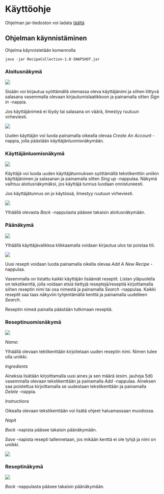 # Käyttöohje

Ohjelman jar-tiedoston voi ladata [täältä](https://github.com/jennaran/ot-harjoitustyo/releases)

## Ohjelman käynnistäminen

Ohjelma käynnistetään komennolla 

```
java -jar RecipeCollection-1.0-SNAPSHOT.jar
```

### Aloitusnäkymä

<img src="https://github.com/jennaran/ot-harjoitustyo/blob/master/dokumentaatio/Kuvat/RC_aloitusnakyma.png">

Sisään voi kirjautua syöttämällä olemassa oleva käyttäjänimi ja siihen liittyvä salasana vasemmalla olevaan kirjautumislaatikkoon ja painamalla sitten _Sign in_ -nappia.

Jos käyttäjänimeä ei löydy tai salasana on väärä, ilmestyy ruutuun virheviesti.

<img src="https://github.com/jennaran/ot-harjoitustyo/blob/master/dokumentaatio/Kuvat/RC_aloitusnakyma_virheviesti.png">

Uuden käyttäjän voi luoda painamalla oikealla olevaa _Create An Account_ -nappia, jolla päästään käyttäjänluomisnäkymään.

### Käyttäjänluomisnäkymä

<img src="https://github.com/jennaran/ot-harjoitustyo/blob/master/dokumentaatio/Kuvat/RC_uusiKayttaja.png">

Käyttäjä voi luoda uuden käyttäjätunnuksen syöttämällä tekstikenttiin uniikin käyttäjänimen ja salasanan 
ja painamalla sitten _Sing up_ -nappulaa. 
Näkymä vaihtuu aloitusnäkymäksi, jos käyttäjä tunnus luodaan onnistuneesti.

Jos käyttäjätunnus on jo käytössä, ilmestyy ruutuun virheviesti.

<img src="https://github.com/jennaran/ot-harjoitustyo/blob/master/dokumentaatio/Kuvat/RC_uusiKayttaja_virheviesti.png">

Ylhäällä olevasta _Back_ -nappulasta pääsee takaisin aloitusnäkymään.

### Päänäkymä

<img src="https://github.com/jennaran/ot-harjoitustyo/blob/master/dokumentaatio/Kuvat/RC_paanakyma.png">

Ylhäällä käyttäjävalikkoa klikkaamalla voidaan kirjautua ulos tai poistaa tili.

<img src="https://github.com/jennaran/ot-harjoitustyo/blob/master/dokumentaatio/Kuvat/RC_paanakyma_kayttajavalikko.png">

Uusi resepti voidaan luoda painamalla oikella olevaa _Add A New Recipe_ -nappulaa.

Vasemmalla on listattu kaikki käyttäjän lisäämät reseptit. 
Listan yläpuolella on tekstikenttä, jolla voidaan etsiä tiettyjä reseptejä/reseptiä 
kirjoittamalla siihen reseptin nimi tai osa nimestä ja painamalla _Search_ -nappulaa.
Kaikki reseptit saa taas näkyviin tyhjentämällä kenttä ja painamalla uudelleen _Search_.


Reseptin nimeä painalla päästään tutkimaan reseptiä.

### Reseptinuomisnäkymä

<img src="https://github.com/jennaran/ot-harjoitustyo/blob/master/dokumentaatio/Kuvat/RC_uusiResepti.png">

*Name:*

Ylhäällä olevaan tektikenttään kirjoitetaan uuden reseptin nimi. Nimen tulee olla uniikki.

*Ingredients*

Aineksia lisätään kirjoittamalla uusi aines ja sen määrä (esim. jauhoja 5dl) vasemmalla olevaan tekstikenttään ja painamalla _Add_ -nappulaa.
Aineksen saa poistettua kirjoittamalla se uudestaan tekstikenttään ja painamalla _Delete_ -nappia.

*Instructions*

Oikealla olevaan tekstikenttään voi lisätä ohjeet haluamassaan muodossa. 

*Napit*

_Back_ -napista pääsee takaisin päänäkymään.

_Save_ -napista resepti tallennetaan, jos mikään kenttä ei ole tyhjä ja nimi on uniikki. 

<img src="https://github.com/jennaran/ot-harjoitustyo/blob/master/dokumentaatio/Kuvat/RC_uusiResepti_popup.png">

### Reseptinäkymä

<img src="https://github.com/jennaran/ot-harjoitustyo/blob/master/dokumentaatio/Kuvat/RC_reseptinakyma.png">

_Back_ -nappulasta pääsee takaisin päänäkymään.

